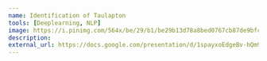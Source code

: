 ```yaml
---
name: Identification of Taulapton 
tools: [Deeplearning, NLP]
image: https://i.pinimg.com/564x/be/29/b1/be29b13d78a8bed0767cb87de9bfc1b0.jpg
description: 
external_url: https://docs.google.com/presentation/d/1spayxoEdgeBv-hQm9AwYNew5jwoMAXh0YWaPBj5GpR8/edit
---
```


